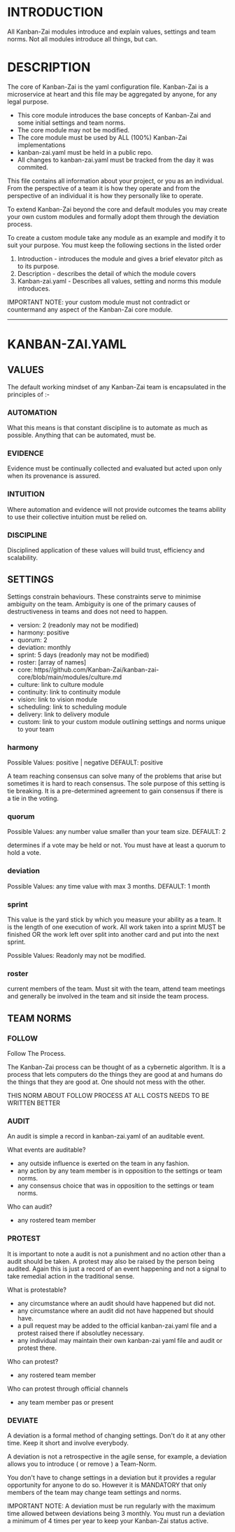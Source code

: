 # INTRODUCTION

All Kanban-Zai modules introduce and explain values, settings and team norms.  Not all modules introduce all things, 
but can. 

# DESCRIPTION
The core of Kanban-Zai is the yaml configuration file.  Kanban-Zai is a microservice at heart and this file may be 
aggregated by anyone, for any legal purpose.

* This core module introduces the base concepts of Kanban-Zai and some initial settings and team norms.
* The core module may not be modified.
* The core module must be used by ALL (100%) Kanban-Zai implementations
* kanban-zai.yaml must be held in a public repo.
* All changes to kanban-zai.yaml must be tracked from the day it was commited.

This file contains all information about your project, or you as an individual.  From the perspective of a team it is 
how they operate and from the perspective of an individual it is how they personally like to operate.

To extend Kanban-Zai beyond the core and default modules you may create your own custom modules and formally adopt them
through the deviation process.

To create a custom module take any module as an example and modify it to suit your purpose.  You must keep the following
sections in the listed order

1. Introduction - introduces the module and gives a brief elevator pitch as to its purpose.
2. Description - describes the detail of which the module covers
3. Kanban-zai.yaml - Describes all values, setting and norms this module introduces.

IMPORTANT NOTE:  your custom module must not contradict or countermand any aspect of the Kanban-Zai core module.

---

# KANBAN-ZAI.YAML

## VALUES
The default working mindset of any Kanban-Zai team is encapsulated in the principles of :-
 
### AUTOMATION
What this means is that constant discipline is to automate as much as possible.  Anything that can be automated, must be.

### EVIDENCE
Evidence must be continually collected and evaluated but acted upon only when its provenance is assured.  

### INTUITION
Where automation and evidence will not provide outcomes the teams ability to use their collective intuition must be 
relied on. 

### DISCIPLINE
Disciplined application of these values will build trust, efficiency and scalability.

## SETTINGS
Settings constrain behaviours.  These constraints serve to minimise ambiguity on the team.  Ambiguity is one of the
primary causes of destructiveness in teams and does not need to happen.
 
 * version: 2 (readonly may not be modified)
 * harmony: positive
 * quorum: 2
 * deviation: monthly
 * sprint: 5 days (readonly may not be modified)
 * roster: [array of names]
 * core: https//github.com/Kanban-Zai/kanban-zai-core/blob/main/modules/culture.md
 * culture: link to culture module
 * continuity: link to continuity module
 * vision: link to vision module
 * scheduling: link to scheduling module
 * delivery: link to delivery module
 * custom: link to your custom module outlining settings and norms unique to your team
 
### harmony

Possible Values: positive | negative  DEFAULT: positive

A team reaching consensus can solve many  of the problems that arise but sometimes it is hard to reach consensus.  The sole purpose of this setting is tie breaking.  It is a pre-determined agreement to gain consensus if there is a tie
in the voting.

### quorum

Possible Values: any number value smaller than your team size.  DEFAULT: 2

determines if a vote may be held or not.  You must have at least a quorum to hold a vote.

### deviation

Possible Values: any time value with max 3 months.  DEFAULT: 1 month

### sprint

This value is the yard stick by which you measure your ability as a team.  It is the length of one execution of work.
All work taken into a sprint MUST be finished OR the work left over split into another card and put into the next sprint.

Possible Values: Readonly may not be modified.

### roster

current members of the team.  Must sit with the team, attend team meetings and generally be involved in the team and sit
inside the team process.

## TEAM NORMS

### FOLLOW

Follow The Process.

The Kanban-Zai process can be thought of as a cybernetic algorithm.  It is a process that lets computers do the things 
they are good at and humans do the things that they are good at.  One should not mess with the other.  

THIS NORM ABOUT FOLLOW PROCESS AT ALL COSTS NEEDS TO BE WRITTEN BETTER


### AUDIT 

An audit is simple a record in kanban-zai.yaml of an auditable event.

What events are auditable?

* any outside influence is exerted on the team in any fashion.
* any action by any team member is in opposition to the settings or team norms.
* any consensus choice that was in opposition to the settings or team norms.

Who can audit?

* any rostered team member

### PROTEST

It is important to note a audit is not a punishment and no action other than a audit should be taken.  A protest
may also be raised by the person being audited.  Again this is just a record of an event happening and not a signal
to take remedial action in the traditional sense.

What is protestable?

* any circumstance where an audit should have happened but did not.
* any circumstance where an audit did not have happened but should have.
* a pull request may be added to the official kanban-zai.yaml file and a protest raised there if absolutley necessary. 
* any individual may maintain their own kanban-zai yaml file and audit or protest there.

Who can protest?

* any rostered team member

Who can protest through official channels

* any team member pas or present

### DEVIATE

A deviation is a formal method of changing settings.  Don't do it at any other time.  Keep it short and involve 
everybody.  

A deviation is not a retrospective in the agile sense, for example, a deviation allows you to introduce ( or remove ) 
a Team-Norm.  

You don't have to change settings in a deviation but it provides a regular opportunity for anyone to do so. However 
it is MANDATORY that only members of the team may change team settings and norms.

IMPORTANT NOTE: A deviation must be run regularly with the maximum time allowed between deviations being 3 monthly.  You
                must run a deviation a minimum of 4 times per year to keep your Kanban-Zai status active.
